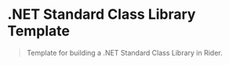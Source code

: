 # .NET Standard Class Library Template

> Template for building a .NET Standard Class Library in Rider.
